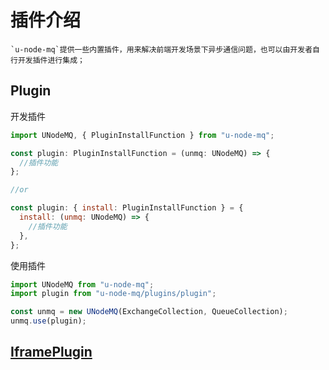 # 插件介绍

    `u-node-mq`提供一些内置插件，用来解决前端开发场景下异步通信问题，也可以由开发者自行开发插件进行集成；

## Plugin

开发插件

```javascript
import UNodeMQ, { PluginInstallFunction } from "u-node-mq";

const plugin: PluginInstallFunction = (unmq: UNodeMQ) => {
  //插件功能
};

//or

const plugin: { install: PluginInstallFunction } = {
  install: (unmq: UNodeMQ) => {
    //插件功能
  },
};
```

使用插件

```javascript
import UNodeMQ from "u-node-mq";
import plugin from "u-node-mq/plugins/plugin";

const unmq = new UNodeMQ(ExchangeCollection, QueueCollection);
unmq.use(plugin);
```

## [IframePlugin](./IframePlugin.md)
